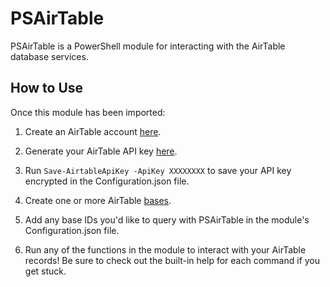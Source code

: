 # PSAirTable
PSAirTable is a PowerShell module for interacting with the AirTable database services.

## How to Use

Once this module has been imported:

1. Create an AirTable account [here](https://airtable.com/signup).

2. Generate your AirTable API key [here](https://airtable.com/account).

6. Run `Save-AirtableApiKey -ApiKey XXXXXXXX` to save your API key encrypted in the Configuration.json file.

3. Create one or more AirTable [bases](https://support.airtable.com/hc/en-us/articles/202576419-Introduction-to-Airtable-bases).

4. Add any base IDs you'd like to query with PSAirTable in the module's Configuration.json file.

7. Run any of the functions in the module to interact with your AirTable records! Be sure to check out the built-in help for each command if you get stuck.
